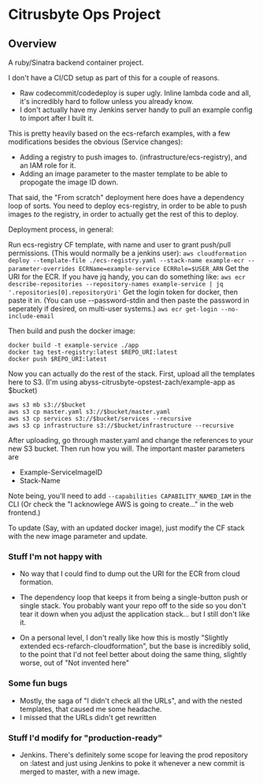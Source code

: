 # Citrusbyte Ops Project #

## Overview ##
A ruby/Sinatra backend container project.

I don't have a CI/CD setup as part of this for a couple of reasons.
* Raw codecommit/codedeploy is super ugly. Inline lambda code and all, it's incredibly hard to follow unless you already know.
* I don't actually have my Jenkins server handy to pull an example config to import after I built it.

This is pretty heavily based on the ecs-refarch examples, with a few modifications besides the obvious (Service changes):
* Adding a registry to push images to. (infrastructure/ecs-registry), and an IAM role for it.
* Adding an image parameter to the master template to be able to propogate the image ID down.

That said, the "From scratch" deployment here does have a dependency loop of sorts.
You need to deploy ecs-registry, in order to be able to push images *to* the registry, in order to actually get the rest of this to deploy. 


Deployment process, in general:

Run ecs-registry CF template, with name and user to grant push/pull permissions. (This would normally be a jenkins user):
`aws cloudformation deploy --template-file ./ecs-registry.yaml --stack-name example-ecr --parameter-overrides ECRName=example-service ECRRole=$USER_ARN`
Get the URI for the ECR. If you have jq handy, you can do something like:
`aws ecr describe-repositories --repository-names example-service | jq '.repositories[0].repositoryUri'`
Get the login token for docker, then paste it in. (You can use --password-stdin and then paste the password in seperately if desired, on multi-user systems.)
`aws ecr get-login --no-include-email`

Then build and push the docker image:
```
docker build -t example-service ./app
docker tag test-registry:latest $REPO_URI:latest
docker push $REPO_URI:latest
```

Now you can actually do the rest of the stack.
First, upload all the templates here to S3.
(I'm using abyss-citrusbyte-opstest-zach/example-app as $bucket)
```
aws s3 mb s3://$bucket
aws s3 cp master.yaml s3://$bucket/master.yaml
aws s3 cp services s3://$bucket/services --recursive
aws s3 cp infrastructure s3://$bucket/infrastructure --recursive
```

After uploading, go through master.yaml and change the references to your new S3 bucket.
Then run how you will.
The important master parameters are
- Example-ServiceImageID
- Stack-Name

Note being, you'll need to add `--capabilities CAPABILITY_NAMED_IAM` in the CLI (Or check the "I acknowlege AWS is going to create..." in the web frontend.)

To update (Say, with an updated docker image), just modify the CF stack with the new image parameter and update.

### Stuff I'm not happy with ###

- No way that I could find to dump out the URI for the ECR from cloud formation.

- The dependency loop that keeps it from being a single-button push or single stack. You probably want your repo off to the side so you don't tear it down when you adjust the application stack... but I still don't like it.

- On a personal level, I don't really like how this is mostly "Slightly extended ecs-refarch-cloudformation", but the base is incredibly solid, to the point that I'd not feel better about doing the same thing, slightly worse, out of "Not invented here"

### Some fun bugs ###
- Mostly, the saga of "I didn't check all the URLs", and with the nested templates, that caused me some headache.
- I missed that the URLs didn't get rewritten

### Stuff I'd modify for "production-ready"

- Jenkins. There's definitely some scope for leaving the prod repository on :latest and just using Jenkins to poke it whenever a new commit is merged to master, with a new image.